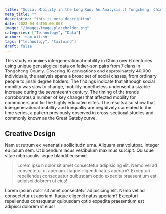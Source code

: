 ```yaml
---
title: "Social Mobility in the Long Run: An Analysis of Tongcheng, China, 1300 to 1900"
meta_title: ""
description: "this is meta description"
date: 2022-04-04T05:00:00Z
image: "/images/image-placeholder.png"
categories: ["Technology", "Data"]
author: "Sam Wilson"
tags: ["technology", "tailwind"]
draft: false
---
```


This study examines intergenerational mobility in China over 6 centuries using unique genealogical data on father-son pairs from 7 clans in Tongcheng County. Covering 18 generations and approximately 40,000 individuals, the analysis spans a broad set of social classes, from ordinary people to jinshi degree holders. The findings indicate that although social mobility was slow to change, mobility nonetheless underwent a sizable increase during the seventeenth century. The timing of the trends corroborates a number of key changes that affected mobility for commoners and for the highly educated elites. The results also show that intergenerational mobility and inequality are negatively correlated in the time series, a pattern previously observed in cross-sectional studies and commonly known as the Great Gatsby curve.

## Creative Design

Nam ut rutrum ex, venenatis sollicitudin urna. Aliquam erat volutpat. Integer eu ipsum sem. Ut bibendum lacus vestibulum maximus suscipit. Quisque vitae nibh iaculis neque blandit euismod.

> Lorem ipsum dolor sit amet consectetur adipisicing elit. Nemo vel ad consectetur ut aperiam. Itaque eligendi natus aperiam? Excepturi repellendus consequatur quibusdam optio expedita praesentium est adipisci dolorem ut eius!

Lorem ipsum dolor sit amet consectetur adipisicing elit. Nemo vel ad consectetur ut aperiam. Itaque eligendi natus aperiam? Excepturi repellendus consequatur quibusdam optio expedita praesentium est adipisci dolorem ut eius!
